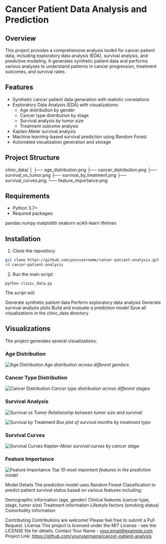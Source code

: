 # Cancer Patient Data Analysis and Prediction

## Overview
This project provides a comprehensive analysis toolkit for cancer patient data, including exploratory data analysis (EDA), survival analysis, and predictive modeling. It generates synthetic patient data and performs various analyses to understand patterns in cancer progression, treatment outcomes, and survival rates.

## Features
- Synthetic cancer patient data generation with realistic correlations
- Exploratory Data Analysis (EDA) with visualizations:
  - Age distribution by gender
  - Cancer type distribution by stage
  - Survival analysis by tumor size
  - Treatment outcome analysis
- Kaplan-Meier survival analysis
- Machine learning-based survival prediction using Random Forest
- Automated visualization generation and storage

## Project Structure
clinic_data/
│
├── age_distribution.png
├── cancer_distribution.png
├── survival_vs_tumor.png
├── survival_by_treatment.png
├── survival_curves.png
└── feature_importance.png

## Requirements
- Python 3.7+
- Required packages:

pandas
numpy
matplotlib
seaborn
scikit-learn
lifelines

## Installation
1. Clone the repository:
 ```bash
 git clone https://github.com/yourusername/cancer-patient-analysis.git
 cd cancer-patient-analysis
```
2. Run the main script:
```   
python clinic_data.py
```
The script will:

Generate synthetic patient data
Perform exploratory data analysis
Generate survival analysis plots
Build and evaluate a prediction model
Save all visualizations in the clinic_data directory

## Visualizations
The project generates several visualizations:

### Age Distribution
![Age Distribution](clinic_data/age_distribution.png)
*Age distribution across different genders*

### Cancer Type Distribution
![Cancer Distribution](clinic_data/cancer_distribution.png)
*Cancer type distribution across different stages*

### Survival Analysis
![Survival vs Tumor](clinic_data/survival_vs_tumor.png)
*Relationship between tumor size and survival*

![Survival by Treatment](clinic_data/survival_by_treatment.png)
*Box plot of survival months by treatment type*

### Survival Curves
![Survival Curves](clinic_data/survival_curves.png)
*Kaplan-Meier survival curves by cancer stage*

### Feature Importance
![Feature Importance](clinic_data/feature_importance.png)
*Top 10 most important features in the prediction model*

Model Details
The prediction model uses Random Forest Classification to predict patient survival status based on various features including:

Demographic information (age, gender)
Clinical features (cancer type, stage, tumor size)
Treatment information
Lifestyle factors (smoking status)
Comorbidity information

Contributing
Contributions are welcome! Please feel free to submit a Pull Request.
License
This project is licensed under the MIT License - see the LICENSE file for details.
Contact
Your Name - your.email@example.com
Project Link: https://github.com/yourusername/cancer-patient-analysis


